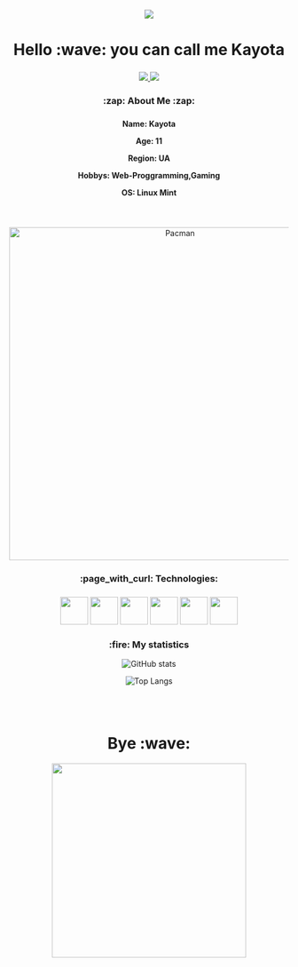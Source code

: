 <br clear="both">

<div align="center">
 <img src="https://user-images.githubusercontent.com/74038190/212750155-3ceddfbd-19d3-40a3-87af-8d329c8323c4.gif">
 </div>

 ###

 <h1 align="center">Hello :wave: you can call me Kayota</h1>

 ###

 <div align="center">
 <a href="https://t.me/kayotacode" target="_blank">
 <img src="https://img.shields.io/badge/Telegram-2CA5E0?style=for-the-badge&logo=telegram&logoColor=white"> 
 </a>
 <a href="https://t.me/kayotacode" target="_blank">
 <img src="https://img.shields.io/badge/Discord-%235865F2.svg?style=for-the-badge&logo=discord&logoColor=white">
 </a>
 </div>

 ###

 <h3 align="center"> :zap: About Me :zap: </h3>   

 ###

 <div align="center">
 <p><b>Name: Kayota</b></p>
 <p><b>Age: 11</b></p>
 <p><b>Region: UA</b></p>
 <p><b>Hobbys: Web-Proggramming,Gaming</b></p>
 <p><b>OS: Linux Mint</b></p>
 </div>
 <br>

 ###

 <p align=center>
 <img width="600" src="https://user-images.githubusercontent.com/74038190/212284158-e840e285-664b-44d7-b79b-e264b5e54825.gif" alt="Pacman" />
 </p>

 ###

 <h3 align="center">:page_with_curl: Technologies: </h3>

 ###

 <div align="center">
 <img src="https://user-images.githubusercontent.com/25181517/192108372-f71d70ac-7ae6-4c0d-8395-51d8870c2ef0.png" height="50">
 <img src="https://user-images.githubusercontent.com/25181517/192158954-f88b5814-d510-4564-b285-dff7d6400dad.png" height="50">
 <img src="https://user-images.githubusercontent.com/25181517/183898674-75a4a1b1-f960-4ea9-abcb-637170a00a75.png" height="50">
 <img src="https://user-images.githubusercontent.com/25181517/117447155-6a868a00-af3d-11eb-9cfe-245df15c9f3f.png" height="50">
 <img src="https://user-images.githubusercontent.com/25181517/189715289-df3ee512-6eca-463f-a0f4-c10d94a06b2f.png" height="50">
 <img src="https://user-images.githubusercontent.com/25181517/186884159-4b5e122b-95de-4a32-b10b-7f6fdffa4c5a.png" height="50">
 </div>

 ###

 <h3 align="center">:fire: My statistics</h3>
<div align="center">
 
 ![GitHub stats](https://github-readme-stats.vercel.app/api?username=kayota-developer&show_icons=true&theme=tokyonight)

 ![Top Langs](https://github-readme-stats.vercel.app/api/top-langs/?username=kayota-developer&layout=compact&theme=tokyonight)
 </div>
 <br> <br>

 ###
<div align="center">
 <h1>Bye :wave:</h1>
 <img src="https://user-images.githubusercontent.com/74038190/225813708-98b745f2-7d22-48cf-9150-083f1b00d6c9.gif" height="350">


 




 
